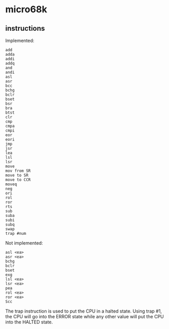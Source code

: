 micro68k
========

instructions
------------
Implemented:

    add
    adda
    addi
    addq
    and
    andi
    asl
    asr
    bcc
    bchg
    bclr
    bset
    bsr
    bra
    btst
    clr
    cmp
    cmpa
    cmpi
    eor
    eori
    jmp
    jsr
    lea
    lsl
    lsr
    move
    mov from SR
    move to SR
    move to CCR
    moveq
    neg
    ori
    rol
    ror
    rts
    sub
    suba
    subi
    subq
    swap
    trap #num

Not implemented:

    asl <ea>
    asr <ea>
    bchg
    bclr
    bset
    exg
    lsl <ea>
    lsr <ea>
    pea
    rol <ea>
    ror <ea>
    Scc

The trap instruction is used to put the CPU in a halted state. Using
trap #1, the CPU will go into the ERROR state while any other value
will put the CPU into the HALTED state.

